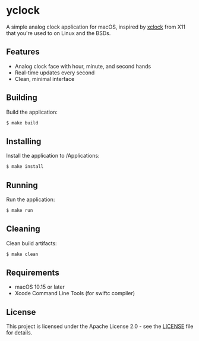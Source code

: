 # yclock

A simple analog clock application for macOS, inspired by
[xclock](https://www.x.org/releases/X11R7.6/doc/man/man1/xclock.1.xhtml)
from X11 that you're used to on Linux and the BSDs.

## Features

- Analog clock face with hour, minute, and second hands
- Real-time updates every second
- Clean, minimal interface

## Building

Build the application:
```bash
$ make build
```

## Installing

Install the application to /Applications:
```bash
$ make install
```

## Running

Run the application:
```bash
$ make run
```

## Cleaning

Clean build artifacts:
```bash
$ make clean
```

## Requirements

- macOS 10.15 or later
- Xcode Command Line Tools (for swiftc compiler)

## License

This project is licensed under the Apache License 2.0 - see the
[LICENSE](LICENSE) file for details.
